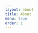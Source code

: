 ```yaml
---
layout: about
title: About
menu: true
order: 1
---
```

<!-- Welcome to my personal page. I use it to centralize useful personal info and to write [posts related to my research](blog). A list of my publications can be found [here](publications). -->
